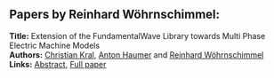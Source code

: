 <h2>Papers by Reinhard Wöhrnschimmel:</h2>
<p>
<b>Title:</b> Extension of the FundamentalWave Library towards Multi Phase Electric Machine Models<br />
<b>Authors:</b> <a href="../authors/author_173.html">Christian Kral</a>, <a href="../authors/author_128.html">Anton Haumer</a> and <a href="../authors/author_341.html">Reinhard Wöhrnschimmel</a><br />
<b>Links:</b> <a href="../abstracts/abstract_15.pdf">Abstract</a>, <a href="../submissions/ECP14096135_KralHaumerWohrnschimmel.pdf">Full paper</a>
</p>